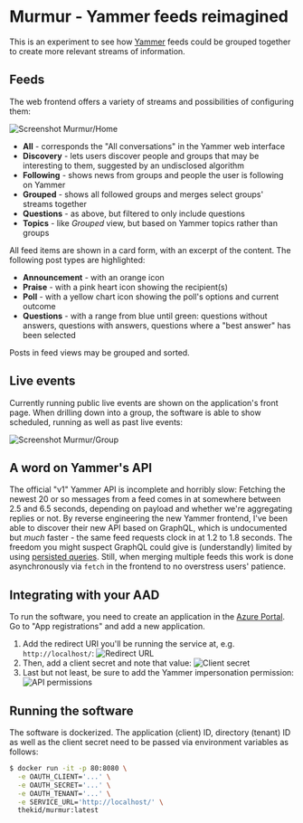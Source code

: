 Murmur - Yammer feeds reimagined
================================

This is an experiment to see how [Yammer](https://web.yammer.com/) feeds could be grouped together to create more relevant streams of information.

Feeds
-----
The web frontend offers a variety of streams and possibilities of configuring them:

![Screenshot Murmur/Home](https://user-images.githubusercontent.com/696742/103903450-310f5080-50fc-11eb-9adf-692c0cfe084f.png)

* **All** - corresponds the "All conversations" in the Yammer web interface
* **Discovery** - lets users discover people and groups that may be interesting to them, suggested by an undisclosed algorithm
* **Following** - shows news from groups and people the user is following on Yammer
* **Grouped** - shows all followed groups and merges select groups' streams together
* **Questions** - as above, but filtered to only include questions
* **Topics** - like *Grouped* view, but based on Yammer topics rather than groups

All feed items are shown in a card form, with an excerpt of the content. The following post types are highlighted:

* **Announcement** - with an orange icon
* **Praise** - with a pink heart icon showing the recipient(s)
* **Poll** - with a yellow chart icon showing the poll's options and current outcome
* **Questions** - with a range from blue until green: questions without answers, questions with answers, questions where a "best answer" has been selected

Posts in feed views may be grouped and sorted.


Live events
-----------
Currently running public live events are shown on the application's front page. When drilling down into a group, the software is able to show scheduled, running as well as past live events:

![Screenshot Murmur/Group](https://user-images.githubusercontent.com/696742/103905268-b136b580-50fe-11eb-94f7-418be227c185.png)


A word on Yammer's API
----------------------
The official "v1" Yammer API is incomplete and horribly slow: Fetching the newest 20 or so messages from a feed comes in at somewhere between 2.5 and 6.5 seconds, depending on payload and whether we're aggregating replies or not. By reverse engineering the new Yammer frontend, I've been able to discover their new API based on GraphQL, which is undocumented but *much* faster - the same feed requests clock in at 1.2 to 1.8 seconds. The freedom you might suspect GraphQL could give is (understandly) limited by using [persisted queries](https://www.apollographql.com/blog/persisted-graphql-queries-with-apollo-client-119fd7e6bba5/). Still, when merging multiple feeds this work is done asynchronously via `fetch` in the frontend to no overstress users' patience.


Integrating with your AAD
-------------------------
To run the software, you need to create an application in the [Azure Portal](https://portal.azure.com/). Go to "App registrations" and add a new application.

1. Add the redirect URI you'll be running the service at, e.g. `http://localhost/`:
   ![Redirect URL](https://user-images.githubusercontent.com/696742/103903820-af6bf280-50fc-11eb-8324-268b97f11ab7.png)
2. Then, add a client secret and note that value:
   ![Client secret](https://user-images.githubusercontent.com/696742/103904067-112c5c80-50fd-11eb-8ed2-843967a9e369.png)
3. Last but not least, be sure to add the Yammer impersonation permission:
   ![API permissions](https://user-images.githubusercontent.com/696742/103903691-80558100-50fc-11eb-89ca-f9bb1bf6c923.png)


Running the software
--------------------
The software is dockerized. The application (client) ID, directory (tenant) ID as well as the client secret need to be passed via environment variables as follows:

```bash
$ docker run -it -p 80:8080 \
  -e OAUTH_CLIENT='...' \
  -e OAUTH_SECRET='...' \
  -e OAUTH_TENANT='...' \
  -e SERVICE_URL='http://localhost/' \
  thekid/murmur:latest 
```
